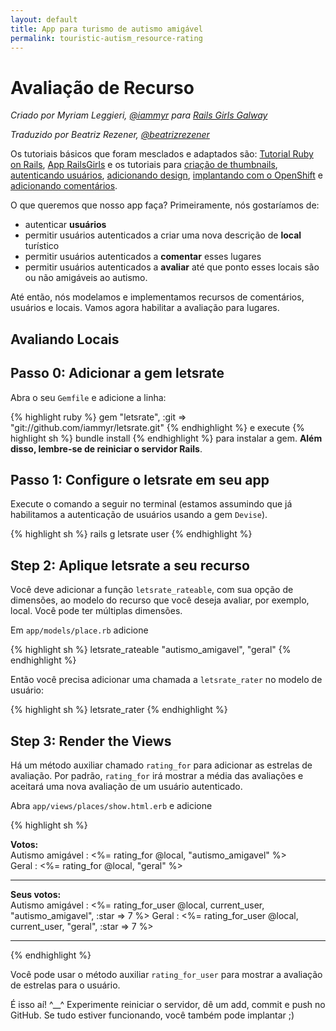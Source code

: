 ```yaml
---
layout: default
title: App para turismo de autismo amigável
permalink: touristic-autism_resource-rating
---
```


# Avaliação de Recurso

*Criado por Myriam Leggieri, [@iammyr](https://twitter.com/iammyr)*
*para [Rails Girls Galway](https://github.com/RailsGirlsGalway)*

*Traduzido por Beatriz Rezener, [@beatrizrezener](https://github.com/beatrizrezener)*

Os tutoriais básicos que foram mesclados e adaptados são: [Tutorial Ruby on Rails](http://www.railstutorial.org/book), [App RailsGirls](http://guides.railsgirls.com/app/) e os tutoriais para [criação de thumbnails](http://guides.railsgirls.com/thumbnails), [autenticando usuários](http://guides.railsgirls.com/devise/), [adicionando design](http://guides.railsgirls.com/design), [implantando com o OpenShift](http://guides.railsgirls.com/openshift/) e [adicionando comentários](http://guides.railsgirls.com/commenting).

O que queremos que nosso app faça? Primeiramente, nós gostaríamos de:
* autenticar **usuários**
* permitir usuários autenticados a criar uma nova descrição de **local** turístico
* permitir usuários autenticados a **comentar** esses lugares
* permitir usuários autenticados a **avaliar** até que ponto esses locais são ou não amigáveis ao autismo.

Até então, nós modelamos e implementamos recursos de comentários, usuários e locais. Vamos agora habilitar a avaliação para lugares.

## Avaliando Locais

## Passo 0: Adicionar a gem letsrate

Abra o seu `Gemfile` e adicione a linha:

{% highlight ruby %}
gem "letsrate", :git => "git://github.com/iammyr/letsrate.git"
{% endhighlight %}
e execute
{% highlight sh %}
bundle install
{% endhighlight %}
para instalar a gem. **Além disso, lembre-se de reiniciar o servidor Rails**.

## Passo 1: Configure o letsrate em seu app

Execute o comando a seguir no terminal (estamos assumindo que já habilitamos a autenticação de usuários usando a gem `Devise`).

{% highlight sh %}
rails g letsrate user
{% endhighlight %}

## Step 2: Aplique letsrate a seu recurso

Você deve adicionar a função `letsrate_rateable`, com sua opção de dimensões, ao modelo do recurso que você deseja avaliar, por exemplo, local. Você pode ter múltiplas dimensões.

Em `app/models/place.rb` adicione

{% highlight sh %}
  letsrate_rateable "autismo_amigavel", "geral"
{% endhighlight %}

Então você precisa adicionar uma chamada a `letsrate_rater` no modelo de usuário:

{% highlight sh %}
  letsrate_rater
{% endhighlight %}

## Step 3: Render the Views

Há um método auxiliar chamado `rating_for` para adicionar as estrelas de avaliação. Por padrão, `rating_for` irá mostrar a média das avaliações e aceitará uma nova avaliação de um usuário autenticado.

Abra `app/views/places/show.html.erb` e adicione

{% highlight sh %}
<p>
<strong>Votos:</strong><br />
Autismo amigável : <%= rating_for @local, "autismo_amigavel" %> <br />
Geral : <%= rating_for @local, "geral" %>
</p>
<hr />
<p>
<strong>Seus votos:</strong><br />
Autismo amigável : <%= rating_for_user @local, current_user, "autismo_amigavel", :star => 7 %>
Geral : <%= rating_for_user @local, current_user, "geral", :star => 7 %>
</p>
<hr />
{% endhighlight %}

Você pode usar o método auxiliar `rating_for_user` para mostrar a avaliação de estrelas para o usuário.


É isso aí! ^__^
Experimente reiniciar o servidor, dê um add, commit e push no GitHub. Se tudo estiver funcionando, você também pode implantar ;)
